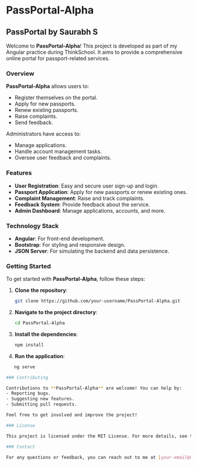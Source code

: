 # PassPortal-Alpha

## PassPortal by Saurabh S

Welcome to **PassPortal-Alpha**! This project is developed as part of my Angular practice during ThinkSchool. It aims to provide a comprehensive online portal for passport-related services.

### Overview

**PassPortal-Alpha** allows users to:
- Register themselves on the portal.
- Apply for new passports.
- Renew existing passports.
- Raise complaints.
- Send feedback.

Administrators have access to:
- Manage applications.
- Handle account management tasks.
- Oversee user feedback and complaints.

### Features

- **User Registration**: Easy and secure user sign-up and login.
- **Passport Application**: Apply for new passports or renew existing ones.
- **Complaint Management**: Raise and track complaints.
- **Feedback System**: Provide feedback about the service.
- **Admin Dashboard**: Manage applications, accounts, and more.

### Technology Stack

- **Angular**: For front-end development.
- **Bootstrap**: For styling and responsive design.
- **JSON Server**: For simulating the backend and data persistence.

### Getting Started

To get started with **PassPortal-Alpha**, follow these steps:

1. **Clone the repository**:
   ```bash
   git clone https://github.com/your-username/PassPortal-Alpha.git
2. **Navigate to the project directory**:
    ```bash
   cd PassPortal-Alpha
3. **Install the dependencies**:
   ```bash
   npm install
4. **Run the application**:
```bash
   ng serve

### Contributing

Contributions to **PassPortal-Alpha** are welcome! You can help by:
- Reporting bugs.
- Suggesting new features.
- Submitting pull requests.

Feel free to get involved and improve the project!

### License

This project is licensed under the MIT License. For more details, see the [LICENSE](LICENSE) file.

### Contact

For any questions or feedback, you can reach out to me at [your-email@example.com](mailto:your-email@example.com).



